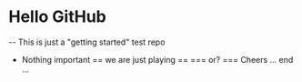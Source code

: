 # Hello GitHub
-- This is just a "getting started" test repo
* Nothing important
== we are just playing ==
=== or?
===
Cheers
... end ...
